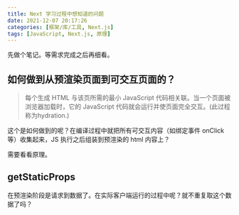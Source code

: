 ```yaml
---
title: Next 学习过程中想知道的问题
date: 2021-12-07 20:17:26
categories: [框架/库/工具, Next.js]
tags: [JavaScript, Next.js, 原理]
---
```


先做个笔记。等需求完成之后再细看。

## 如何做到从预渲染页面到可交互页面的？

> 每个生成 HTML 与该页所需的最小 JavaScript 代码相关联。当一个页面被浏览器加载时，它的 JavaScript 代码就会运行并使页面完全交互。(此过程称为hydration.)

这个是如何做到的呢？在编译过程中就把所有可交互内容（如绑定事件 onClick 等）收集起来，JS 执行之后组装到预渲染的 html 内容上？

需要看看原理。

## getStaticProps

在预渲染阶段是请求到数据了。在实际客户端运行的过程中呢？就不重复取这个数据了吗？
